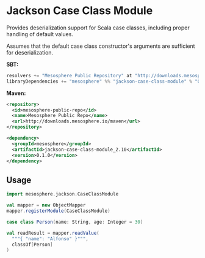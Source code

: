 # Jackson Case Class Module

Provides deserialization support for Scala case classes, including proper handling of default values.

Assumes that the default case class constructor's arguments are sufficient for deserialization. 

**SBT:**

```scala
resolvers += "Mesosphere Public Repository" at "http://downloads.mesosphere.io/maven"
libraryDependencies += "mesosphere" %% "jackson-case-class-module" % "0.1.0"
```

**Maven:**

```xml
<repository>
  <id>mesosphere-public-repo</id>
  <name>Mesosphere Public Repo</name>
  <url>http://downloads.mesosphere.io/maven</url>
</repository>

<dependency>
  <groupId>mesosphere</groupId>
  <artifactId>jackson-case-class-module_2.10</artifactId>
  <version>0.1.0</version>
</dependency>
```

## Usage

```scala
import mesosphere.jackson.CaseClassModule

val mapper = new ObjectMapper
mapper.registerModule(CaseClassModule)

case class Person(name: String, age: Integer = 30)

val readResult = mapper.readValue(
  """{ "name": "Alfonso" }""",
  classOf[Person]
)
```
